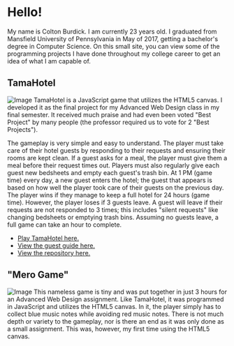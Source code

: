 # Hello!
My name is Colton Burdick. I am currently 23 years old. I graduated from Mansfield University of Pennsylvania in May of 2017, getting a bachelor's degree in Computer Science. On this small site, you can view some of the programming projects I have done throughout my college career to get an idea of what I am capable of.

## TamaHotel
![Image](MelodytchiMuseum.github.io/scr/tamahotel.png)
TamaHotel is a JavaScript game that utilizes the HTML5 canvas. I developed it as the final project for my Advanced Web Design class in my final semester. It received much praise and had even been voted "Best Project" by many people (the professor required us to vote for 2 "Best Projects").

The gameplay is very simple and easy to understand. The player must take care of their hotel guests by responding to their requests and ensuring their rooms are kept clean. If a guest asks for a meal, the player must give them a meal before their request times out. Players must also regularly give each guest new bedsheets and empty each guest's trash bin. At 1 PM (game time) every day, a new guest enters the hotel; the guest that appears is based on how well the player took care of their guests on the previous day. The player wins if they manage to keep a full hotel for 24 hours (game time). However, the player loses if 3 guests leave. A guest will leave if their requests are not responded to 3 times; this includes "silent requests" like changing bedsheets or emptying trash bins. Assuming no guests leave, a full game can take an hour to complete.

- [Play TamaHotel here.](https://melodytchimuseum.github.io/tamahotel/)
- [View the guest guide here.](https://melodytchimuseum.github.io/tamahotel/guide.html)
- [View the repository here.](https://github.com/MelodytchiMuseum/tamahotel)

## "Mero Game"
![Image](MelodytchiMuseum.github.io/scr/merogame.png)
This nameless game is tiny and was put together in just 3 hours for an Advanced Web Design assignment. Like TamaHotel, it was programmed in JavaScript and utilizes the HTML5 canvas. In it, the player simply has to collect blue music notes while avoiding red music notes. There is not much depth or variety to the gameplay, nor is there an end as it was only done as a small assignment. This was, however, my first time using the HTML5 canvas.

##
